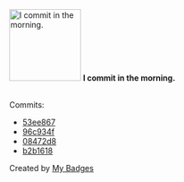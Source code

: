 <img src="https://github.com/my-badges/my-badges/blob/master/src/all-badges/time-of-commit/morning-commits.png?raw=true" alt="I commit in the morning." title="I commit in the morning." width="128">
<strong>I commit in the morning.</strong>
<br><br>

Commits:

- <a href="https://github.com/prometheus1987/prometheus1987/commit/53ee867463f448abeab4f22b15c445f267894346">53ee867</a>
- <a href="https://github.com/prometheus1987/prometheus1987/commit/96c934fc0ef203c7aea5d941059d9eb04877a8ef">96c934f</a>
- <a href="https://github.com/prometheus1987/prometheus1987/commit/08472d8144dbfe6429ba63778202370f3497d9d3">08472d8</a>
- <a href="https://github.com/prometheus1987/prometheus1987/commit/b2b161822c3d22df741abafc1455775faa47d272">b2b1618</a>


Created by <a href="https://github.com/my-badges/my-badges">My Badges</a>